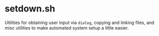 # setdown.sh

Utilities for obtaining user input via `dialog`, copying and linking files, and misc utilities to make automated system setup a little easier.
